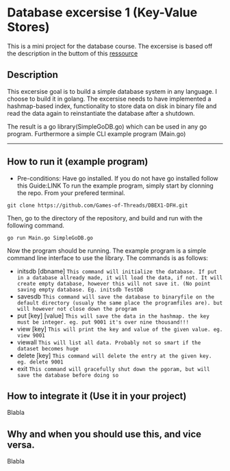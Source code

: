 # Database excersise 1 (Key-Value Stores)
This is a mini project for the database course. The excersise is based off the description in the buttom of this [ressource](https://github.com/datsoftlyngby/soft2018spring-databases-teaching-material/blob/master/lecture_notes/01-Intro_to_DB.ipynb)
## Description
This excersise goal is to build a simple database system in any language. I choose to build it in golang. The excersise needs to have implemented a hashmap-based index, functionality to store data on disk in binary file and read the data again to reinstantiate the database after a shutdown.

The result is a go library(SimpleGoDB.go) which can be used in any go program. Furthermore a simple CLI example program (Main.go)

------------------
## How to run it (example program)
- Pre-conditions: Have go installed. If you do not have go installed follow this Guide:LINK
To run the example program, simply start by clonning the repo. From your prefered terminal.
```
git clone https://github.com/Games-of-Threads/DBEX1-DFH.git
```
Then, go to the directory of the repository, and build and run with the following command.
```
go run Main.go SimpleGoDB.go
```
Now the program should be running. The example program is a simple command line interface to use the library. The commands is as follows:
- initsdb [dbname] ```This command will initialize the database. If put in a database allready made, it will load the data, if not. It will create empty database, however this will not save it. (No point saving empty database. Eg. initsdb TestDB```
- savesdb ```This command will save the database to binaryfile on the default directory (usualy the same place the programfiles are). but will however not close down the program```
- put [key] [value] ```This will save the data in the hashmap. the key must be integer. eg. put 9001 it's over nine thousand!!!```
- view [key] ```This will print the key and value of the given value. eg. view 9001```
- viewall ```This will list all data. Probably not so smart if the dataset becomes huge```
- delete [key] ```This command will delete the entry at the given key. eg. delete 9001```
- exit ```This command will gracefully shut down the pgoram, but will save the database before doing so```

## How to integrate it (Use it in your project)
Blabla
## Why and when you should use this, and vice versa.
Blabla
